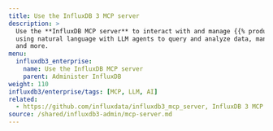 ```yaml
---
title: Use the InfluxDB 3 MCP server
description: >
  Use the **InfluxDB MCP server** to interact with and manage {{% product-name %}}
  using natural language with LLM agents to query and analyze data, manage databases
  and more.
menu:
  influxdb3_enterprise:
    name: Use the InfluxDB MCP server
    parent: Administer InfluxDB
weight: 110
influxdb3/enterprise/tags: [MCP, LLM, AI]
related:
  - https://github.com/influxdata/influxdb3_mcp_server, InfluxDB 3 MCP Server GitHub Repository
source: /shared/influxdb3-admin/mcp-server.md
---
```


<!-- //SOURCE content/shared/influxdb3-admin/mcp-server.md -->
